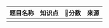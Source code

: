 # 

| 题目名称     | 知识点    | 分数    |   来源 |
| --------   | -----   | ----- | :----: |
|         |       |       |      |
